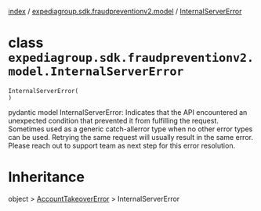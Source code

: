 [index](index.md) / [expediagroup.sdk.fraudpreventionv2.model](expediagroup.sdk.fraudpreventionv2.model.md) / [InternalServerError](InternalServerError.md)
# class `expediagroup.sdk.fraudpreventionv2.model.InternalServerError`
```
InternalServerError(
)
```

pydantic model InternalServerError: Indicates that the API encountered an unexpected condition that prevented it from fulfilling the request. Sometimes used as a generic catch-allerror type when no other error types can be used. Retrying the same request will usually result in the same error. Please reach out to support team as next step for this error resolution.










# Inheritance
object > [AccountTakeoverError](AccountTakeoverError.md) > InternalServerError